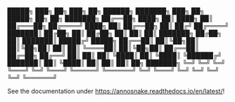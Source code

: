  █████╗  ███╗   ██╗ ███╗   ██╗  ██████╗  ███████╗ ███╗   ██╗  █████╗  ██╗  ██╗ ███████╗
██╔══██╗ ████╗  ██║ ████╗  ██║ ██╔═══██╗ ██╔════╝ ████╗  ██║ ██╔══██╗ ██║ ██╔╝ ██╔════╝
███████║ ██╔██╗ ██║ ██╔██╗ ██║ ██║   ██║ ███████╗ ██╔██╗ ██║ ███████║ █████╔╝  █████╗
██╔══██║ ██║╚██╗██║ ██║╚██╗██║ ██║   ██║ ╚════██║ ██║╚██╗██║ ██╔══██║ ██╔═██╗  ██╔══╝
██║  ██║ ██║ ╚████║ ██║ ╚████║ ╚██████╔╝ ███████║ ██║ ╚████║ ██║  ██║ ██║  ██╗ ███████╗
╚═╝  ╚═╝ ╚═╝  ╚═══╝ ╚═╝  ╚═══╝  ╚═════╝  ╚══════╝ ╚═╝  ╚═══╝ ╚═╝  ╚═╝ ╚═╝  ╚═╝ ╚══════╝

See the documentation under https://annosnake.readthedocs.io/en/latest/!
